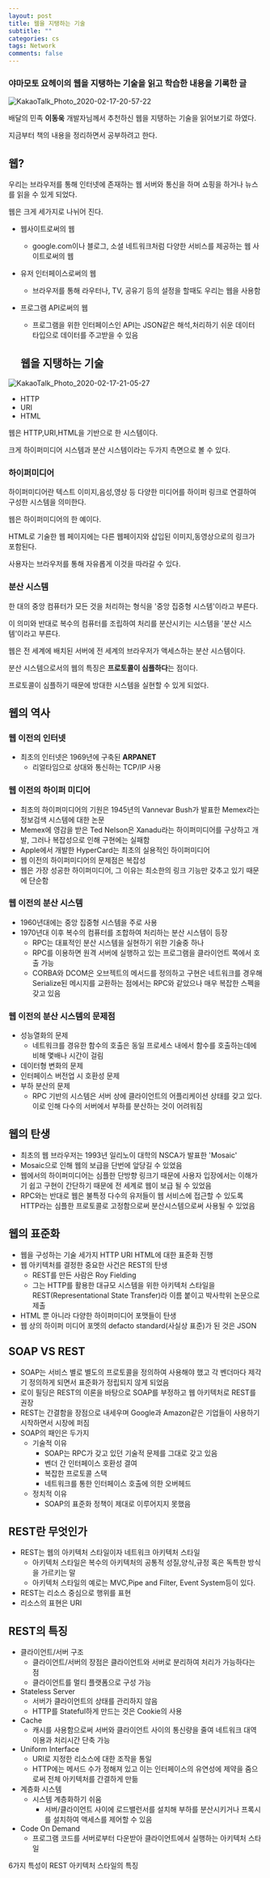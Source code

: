 ```yaml
---
layout: post
title: 웹을 지탱하는 기술
subtitle: ""
categories: cs
tags: Network
comments: false
---
```


### 야마모토 요헤이의 웹을 지탱하는 기술을 읽고 학습한 내용을 기록한 글

![KakaoTalk_Photo_2020-02-17-20-57-22](https://user-images.githubusercontent.com/43809168/74651864-238d6700-51c8-11ea-9924-3fcedb3b64e8.jpeg)

배달의 민족 **이동욱** 개발자님께서 추천하신 웹을 지탱하는 기술을 읽어보기로 하였다.

지금부터 책의 내용을 정리하면서 공부하려고 한다.

## 웹?

우리는 브라우저를 통해 인터넷에 존재하는 웹 서버와 통신을 하며 쇼핑을 하거나 뉴스를 읽을 수 있게 되었다.

웹은 크게 세가지로 나뉘어 진다.

- 웹사이트로써의 웹

  - google.com이나 블로그, 소셜 네트워크처럼 다양한 서비스를 제공하는 웹 사이트로써의 웹

- 유저 인터페이스로써의 웹

  - 브라우저를 통해 라우터나, TV, 공유기 등의 설정을 할때도 우리는 웹을 사용함

- 프로그램 API로써의 웹

  - 프로그램을 위한 인터페이스인 API는 JSON같은 해석,처리하기 쉬운 데이터 타입으로 데이터를 주고받을 수 있음

  ## 웹을 지탱하는 기술

![KakaoTalk_Photo_2020-02-17-21-05-27](https://user-images.githubusercontent.com/43809168/74652390-4c622c00-51c9-11ea-9e55-d5325d86a448.jpeg)

- HTTP
- URI
- HTML

웹은 HTTP,URI,HTML을 기반으로 한 시스템이다.

크게 하이퍼미디어 시스템과 분산 시스템이라는 두가지 측면으로 볼 수 있다.

### 하이퍼미디어

하이퍼미디어란 텍스트 이미지,음성,영상 등 다양한 미디어를 하이퍼 링크로 연결하여 구성한 시스템을 의미한다.

웹은 하이퍼미디어의 한 예이다.

HTML로 기술한 웹 페이지에는 다른 웹페이지와 삽입된 이미지,동영상으로의 링크가 포함된다.

사용자는 브라우저를 통해 자유롭게 이것을 따라갈 수 있다.

### 분산 시스템

한 대의 중앙 컴퓨터가 모든 것을 처리하는 형식을 '중앙 집중형 시스템'이라고 부른다.

이 의미와 반대로 복수의 컴퓨터를 조립하여 처리를 분산시키는 시스템을 '분산 시스템'이라고 부른다.

웹은 전 세계에 배치된 서버에 전 세계의 브라우저가 액세스하는 분산 시스템이다.

분산 시스템으로서의 웹의 특징은 **프로토콜이 심플하다**는 점이다.

프로토콜이 심플하기 때문에 방대한 시스템을 실현할 수 있게 되었다.

## 웹의 역사

### 웹 이전의 인터넷

- 최초의 인터넷은 1969년에 구축된 **ARPANET**
  - 리얼타임으로 상대와 통신하는 TCP/IP 사용

### 웹 이전의 하이퍼 미디어

- 최초의 하이퍼미디어의 기원은 1945년의 Vannevar Bush가 발표한 Memex라는 정보검색 시스템에 대한 논문
- Memex에 영감을 받은 Ted Nelson은 Xanadu라는 하이퍼미디어를 구상하고 개발, 그러나 복잡성으로 인해 구현에는 실패함
- Apple에서 개발한 HyperCard는 최초의 실용적인 하이퍼미디어
- 웹 이전의 하이퍼미디어의 문제점은 복잡성
- 웹은 가장 성공한 하이퍼미디어, 그 이유는 최소한의 링크 기능만 갖추고 있기 때문에 단순함

### 웹 이전의 분산 시스템

- 1960년대에는 중앙 집중형 시스템을 주로 사용
- 1970년대 이후 복수의 컴퓨터를 조합하여 처리하는 분산 시스템이 등장
  - RPC는 대표적인 분산 시스템을 실현하기 위한 기술중 하나
  - RPC를 이용하면 원격 서버에 실행하고 있는 프로그램을 클라이언트 쪽에서 호출 가능
  - CORBA와 DCOM은 오브젝트의 메서드를 정의하고 구현은 네트워크를 경우해 Serialize된 메시지를 교환하는 점에서는 RPC와 같았으나 매우 복잡한 스펙을 갖고 있음

### 웹 이전의 분산 시스템의 문제점

- 성능열화의 문제
  - 네트워크를 경유한 함수의 호출은 동일 프로세스 내에서 함수를 호출하는데에 비해 몇배나 시간이 걸림
- 데이터형 변화의 문제
- 인터페이스 버전업 시 호환성 문제
- 부하 분산의 문제
  - RPC 기반의 시스템은 서버 상에 클라이언트의 어플리케이션 상태를 갖고 있다. 이로 인해 다수의 서버에서 부하를 분산하는 것이 어려워짐

## 웹의 탄생

- 최초의 웹 브라우저는 1993년 일리노이 대학의 NSCA가 발표한 'Mosaic'
- Mosaic으로 인해 웹의 보급을 단번에 앞당길 수 있었음
- 웹에서의 하이퍼미디어는 심플한 단방향 링크기 때문에 사용자 입장에서는 이해가기 쉽고 구현이 간단하기 때문에 전 세계로 웹이 보급 될 수 있었음
- RPC와는 반대로 웹은 불특정 다수의 유저들이 웹 서비스에 접근할 수 있도록 HTTP라는 심플한 프로토콜로 고정함으로써 분산시스템으로써 사용될 수 있었음

## 웹의 표준화

- 웹을 구성하는 기술 세가지 HTTP URI HTML에 대한 표준화 진행
- 웹 아키텍처를 결정한 중요한 사건은 REST의 탄생
  - REST를 만든 사람은 Roy Fielding
  - 그는 HTTP를 활용한 대규모 시스템을 위한 아키텍처 스타일을 REST(Representational State Transfer)라 이름 붙이고 박사학위 논문으로 제출
- HTML 뿐 아니라 다양한 하이퍼미디어 포맷들이 탄생
- 웹 상의 하이퍼 미디어 포멧의 defacto standard(사실상 표준)가 된 것은 JSON

## SOAP VS REST

- SOAP는 서비스 별로 별도의 프로토콜을 정의하여 사용해야 했고 각 벤더마다 제각기 정의하게 되면서 표준화가 정립되지 않게 되었음
- 로이 필딩은 REST의 이론을 바탕으로 SOAP를 부정하고 웹 아키텍처로 REST를 권장
- REST는 간결함을 장점으로 내세우며 Google과 Amazon같은 기업들이 사용하기 시작하면서 시장에 퍼짐
- SOAP의 패인은 두가지
  - 기술적 이유
    - SOAP는 RPC가 갖고 있던 기술적 문제를 그대로 갖고 있음
    - 벤더 간 인터페이스 호환성 결여
    - 복잡한 프로토콜 스택
    - 네트워크를 통한 인터페이스 호출에 의한 오버헤드
  - 정치적 이유
    - SOAP의 표준화 정책이 제대로 이루어지지 못했음

## REST란 무엇인가

- REST는 웹의 아키텍처 스타일이자 네트워크 아키텍처 스타일
  - 아키텍처 스타일은 복수의 아키텍처의 공통적 성질,양식,규정 혹은 독특한 방식을 가르키는 말
  - 아키텍처 스타일의 예로는 MVC,Pipe and Filter, Event System등이 있다.
- REST는 리소스 중심으로 행위를 표현
- 리소스의 표현은 URI

## REST의 특징

- 클라이언트/서버 구조
  - 클라이언트/서버의 장점은 클라이언트와 서버로 분리하여 처리가 가능하다는 점
  - 클라이언트를 멀티 플랫폼으로 구성 가능
- Stateless Server
  - 서버가 클라이언트의 상태를 관리하지 않음
  - HTTP를 Stateful하게 만드는 것은 Cookie의 사용
- Cache
  - 캐시를 사용함으로써 서버와 클라이언트 사이의 통신량을 줄여 네트워크 대역 이용과 처리시간 단축 가능
- Uniform Interface
  - URI로 지정한 리소스에 대한 조작을 통일
  - HTTP에는 메서드 수가 정해져 있고 이는 인터페이스의 유연성에 제약을 줌으로써 전체 아키텍처를 간결하게 만듦
- 계층화 시스템
  - 시스템 계층화하기 쉬움
    - 서버/클라이언트 사이에 로드밸런서를 설치해 부하를 분산시키거나 프록시를 설치하여 액세스를 제어할 수 있음
- Code On Demand
  - 프로그램 코드를 서버로부터 다운받아 클라이언트에서 실행하는 아키텍처 스타일

6가지 특성이 REST 아키텍처 스타일의 특징
